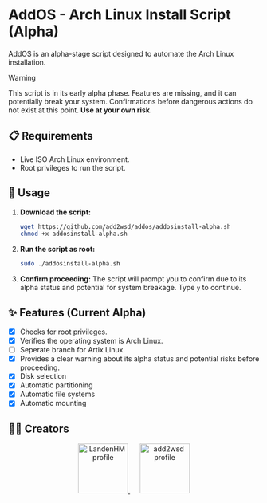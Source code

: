 # AddOS - Arch Linux Install Script (Alpha)

AddOS is an alpha-stage script designed to automate the Arch Linux installation.

> [!WARNING]
> This script is in its early alpha phase. Features are missing, and it can potentially break your system. Confirmations before dangerous actions do not exist at this point. **Use at your own risk.**

## 📋 Requirements

*   Live ISO Arch Linux environment.
*   Root privileges to run the script.

## 🚀 Usage

1.  **Download the script:**
    ```bash
    wget https://github.com/add2wsd/addos/addosinstall-alpha.sh
    chmod +x addosinstall-alpha.sh
    ```
2.  **Run the script as root:**
    ```bash
    sudo ./addosinstall-alpha.sh
    ```
3.  **Confirm proceeding:** The script will prompt you to confirm due to its alpha status and potential for system breakage. Type `y` to continue.

## ✨ Features (Current Alpha)

- [X] Checks for root privileges.
- [X] Verifies the operating system is Arch Linux.
- [ ] Seperate branch for Artix Linux.
- [X] Provides a clear warning about its alpha status and potential risks before proceeding.
- [X] Disk selection
- [X] Automatic partitioning
- [X] Automatic file systems
- [X] Automatic mounting

## 🧑‍💻 Creators

<p align="center">
  <a href="https://github.com/adevdoingdevthings">
    <img src="https://github.com/adevdoingdevthings.png" width="100px;" alt="LandenHM profile">
  </a>
  &nbsp;&nbsp;&nbsp;&nbsp;
  <a href="https://github.com/add2wsd">
    <img src="https://github.com/add2wsd.png" width="100px;" alt="add2wsd profile">
  </a>
</p>
